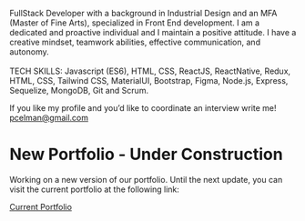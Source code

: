FullStack Developer with a background in Industrial Design and an MFA (Master of Fine Arts), specialized in Front End development. I am a dedicated and proactive individual and I maintain a positive attitude. I have a creative mindset, teamwork abilities, effective communication, and autonomy. </br></br>
TECH SKILLS: Javascript (ES6), HTML, CSS, ReactJS, ReactNative, Redux, HTML, CSS, Tailwind CSS, MaterialUI, Bootstrap, Figma, Node.js, Express, Sequelize, MongoDB, Git and Scrum.</br>







If you like my profile and you’d like to coordinate an interview write me!
pcelman@gmail.com
  
# New Portfolio - Under Construction

Working on a new version of our portfolio. Until the next update, you can visit the current portfolio at the following link:


<a href="[URL_TO_CURRENT_PORTFOLIO](https://paulacelman-portfolio.vercel.app/)" target="_blank">Current Portfolio</a>
